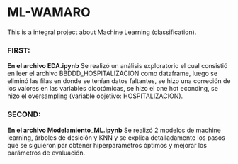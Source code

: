 # ML-WAMARO
This is a integral project about Machine Learning (classification).
### FIRST: 
**En el archivo EDA.ipynb** Se realizó un análisis exploratorio el cual consistió en leer el archivo BBDDD_HOSPITALIZACIÓN como dataframe, luego se eliminó las filas en donde se tenían datos faltantes, se hizo una correción de los valores en las variables dicotómicas, se hizo el one hot econding, se hizo el oversampling (variable objetivo: HOSPITALIZACION). 
### SECOND:
**En el archivo Modelamiento_ML.ipynb** Se realizó 2 modelos de machine learning, árboles de desición y KNN y se explica detalladamente los pasos que se siguieron par obtener hiperparámetros óptimos y mejorar los parámetros de evaluación.
